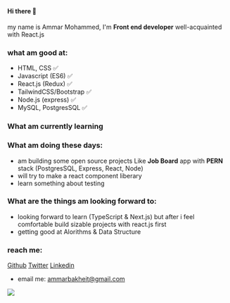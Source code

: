 ##

#### Hi there 👋 
my name is Ammar Mohammed, I'm **Front end developer** well-acquainted with React.js 

### what am good at:
- HTML, CSS ✅ 
- Javascript (ES6) ✅
- React.js (Redux) ✅
- TailwindCSS/Bootstrap ✅
- Node.js (express) ✅
- MySQL, PostgresSQL ✅

### What am currently learning

### What am doing these days:
- am building some open source projects Like **Job Board** app with **PERN** stack (PostgresSQL, Express, React, Node) 
- will try to make a react component liberary 
- learn something about testing 

### What are the things am looking forward to:
- looking forward to learn (TypeScript & Next.js) but after i feel comfortable build sizable projects with react.js first
- getting good at Alorithms & Data Structure

### reach me:
 
[Github](https://github.com/ammarbakheit) 
[Twitter](https://twitter.com/AmmarBakheit)
[Linkedin](https://www.linkedin.com/in/ammar-m-bakheit-3723aa127)

- email me: ammarbakheit@gmail.com

<img src="https://github-readme-stats.vercel.app/api?username=ammarbakheit" />

